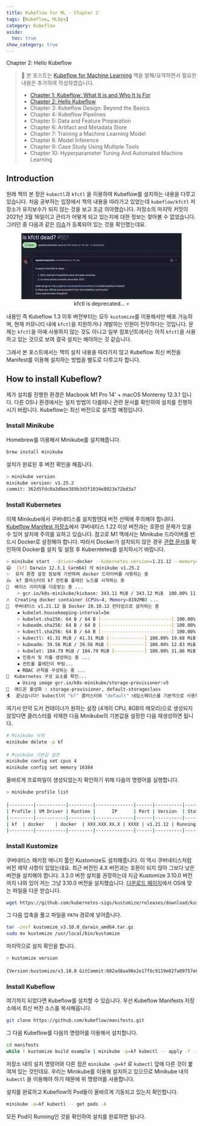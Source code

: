 ```yaml
---
title: Kubeflow for ML - Chapter 2
tags: [Kubeflow, MLOps]
category: Kubeflow
aside:
  toc: true
show_category: true
---
```


Chapter 2: Hello Kubeflow

<!--more-->


>   👀 본 포스트는 [Kubeflow for Machine Learning](https://oreilly.com/library/view/kubeflow-for-machine/9781492050117/) 책을 발췌/요약하면서 필요한 내용은 추가하여 작성하였습니다.
>
>   -   [Chapter 1: Kubeflow: What It is and Who It Is For](/kubeflow/2022/05/08/kubeflow-chapter1.html)
>   -   [Chapter 2: Hello Kubeflow](/kubeflow/2022/05/15/kubeflow-chapter2.html)
>   -   Chapter 3: Kubeflow Design: Beyond the Basics
>   -   Chapter 4: Kubeflow Pipelines
>   -   Chapter 5: Data and Feature Preparation
>   -   Chapter 6: Artifact and Metadata Store
>   -   Chapter 7: Training a Machine Learning Model
>   -   Chapter 8: Model Inference
>   -   Chapter 9: Case Study Using Multiple Tools
>   -   Chapter 10: Hyperparameter Tuning And Automated Machine Learning

## Introduction

원래 책의 본 장은 `kubectl`과 `kfctl` 을 이용하여 Kubeflow를 설치하는 내용을 다루고 있습니다. 처음 공부하는 입장에서 책의 내용을 따라가고 있었는데 `kubeflow/kfctl` 저장소가 유지보수가 되지 않는 것을 보고 조금 의아했습니다. 저장소의 마지막 커밋이 2021년 3월 16일이고 관리가 어떻게 되고 있는지에 대한 정보는 찾아볼 수 없었습니다. 그러던 중 다음과 같은 [이슈](https://github.com/kubeflow/kfctl/issues/501)가 등록되어 있는 것을 확인했는데요.

<center>
  <figure>
    <img src="/assets/images/2022-05-15-kubeflow-chapter2/github_issue.png" alt="Example" style="zoom:50%;" loading="lazy" />
    <figcaption style="text-align: center;">kfctl is deprecated... 💀</figcaption>
  </figure>
</center>

내용인 즉 Kubeflow 1.3 이후 버전부터는 모두 `kustomize`를 이용해서만 배포 가능하며, 현재 커뮤니티 내에 `kfctl`을 지원하거나 개발하는 인원이 전무하다는 것입니다. 문제는 `kfctl`을 아예 사용하지 않는 것도 아니고 일부 컴포넌트에서는 아직 `kfctl`을 사용하고 있는 것으로 보여 결국 설치는 해야하는 것 같습니다.

그래서 본 포스트에서는 책의 설치 내용을 따라가지 않고 Kubeflow 최신 버전을 Manifest를 이용해 설치하는 방법을 별도로 다루고자 합니다.

## How to install Kubeflow?

제가 설치를 진행한 환경은 Macbook M1 Pro 14' + macOS Monterey 12.3.1 입니다. 다른 OS나 환경에서는 설치 방법이 다를테니 관련 문서를 확인하여 설치를 진행하시기 바랍니다. Kubeflow는 최신 버전으로 설치할 예정입니다. 

### Install Minikube

Homebrew를 이용해서 Minikube를 설치해줍니다.

```bash
brew install minikube
```

설치가 완료된 후 버전 확인을 해줍니다.

```bash
> minikube version
minikube version: v1.25.2
commit: 362d5fdc0a3dbee389b3d3f1034e8023e72bd3a7
```

### Install Kubernetes

이제 Minikube에서 쿠버네티스를 설치할텐데 버전 선택에 주의해야 합니ll다. [Kubeflow Manifest 저장소](https://github.com/kubeflow/manifests)에서 쿠버네티스 1.22 이상 버전과는 호환성 문제가 있을 수 있어 설치에 주의를 요하고 있습니다. 참고로 M1 맥에서는 Minikube 드라이버를 반드시 Docker로 설정해야 합니다. 따라서 Docker가 설치되지 않은 경우 [관련 문서](https://minikube.sigs.k8s.io/docs/drivers/docker/)를 확인하여 Docker를 설치 및 설정 후 Kuberntetes를 설치하시기 바랍니다.

```bash
> minikube start --driver=docker --kubernetes-version=1.21.12 --memory=8g —cpus=4 --profile kf
😄  [kf] Darwin 12.3.1 (arm64) 의 minikube v1.25.2
✨  유저 환경 설정 정보에 기반하여 docker 드라이버를 사용하는 중
👍  kf 클러스터의 kf 컨트롤 플레인 노드를 시작하는 중
🚜  베이스 이미지를 다운받는 중 ...
    > gcr.io/k8s-minikube/kicbase: 343.11 MiB / 343.12 MiB  100.00% 11.41 MiB p
🔥  Creating docker container (CPUs=4, Memory=8192MB) ...
🐳  쿠버네티스 v1.21.12 을 Docker 20.10.12 런타임으로 설치하는 중
    ▪ kubelet.housekeeping-interval=5m
    > kubelet.sha256: 64 B / 64 B [--------------------------] 100.00% ? p/s 0s
    > kubeadm.sha256: 64 B / 64 B [--------------------------] 100.00% ? p/s 0s
    > kubectl.sha256: 64 B / 64 B [--------------------------] 100.00% ? p/s 0s
    > kubectl: 41.31 MiB / 41.31 MiB [-------------] 100.00% 19.68 MiB p/s 2.3s
    > kubeadm: 39.56 MiB / 39.56 MiB [-------------] 100.00% 12.83 MiB p/s 3.3s
    > kubelet: 104.79 MiB / 104.79 MiB [-----------] 100.00% 31.86 MiB p/s 3.5s
    ▪ 인증서 및 키를 생성하는 중 ...
    ▪ 컨트롤 플레인이 부팅...
    ▪ RBAC 규칙을 구성하는 중 ...
🔎  Kubernetes 구성 요소를 확인...
    ▪ Using image gcr.io/k8s-minikube/storage-provisioner:v5
🌟  애드온 활성화 : storage-provisioner, default-storageclass
🏄  끝났습니다! kubectl이 "kf" 클러스터와 "default" 네임스페이스를 기본적으로 사용하도록 구성되었습니다.
```

여기서 만약 도커 컨테이너가 원하는 설정 (4개의 CPU, 8GB의 메모리)으로 생성되지 않았다면 클러스터를 삭제한 다음 Minikube의 기본값을 설정한 다음 재생성하면 됩니다.

```bash
# Minikube 삭제
minikube delete -p kf

# Minikube 기본값 설정
minikube config set cpus 4
minikube config set memory 16384
```

올바르게 프로파일이 생성되었는지 확인하기 위해 다음의 명령어를 실행합니다.

```bash
> minikube profile list

|---------|-----------|---------|--------------|------|----------|---------|-------|
| Profile | VM Driver | Runtime |      IP      | Port | Version  | Status  | Nodes |
|---------|-----------|---------|--------------|------|----------|---------|-------|
| kf  | docker    | docker  | XXX.XXX.XX.X | XXXX | v1.21.12 | Running |     1 |
|---------|-----------|---------|--------------|------|----------|---------|-------|
```

### Install Kustomize

쿠버네티스 패키징 매니지 툴인 Kustomize도 설치해줍니다. 이 역시 쿠버네티스처럼 버전 제약 사항이 있었는데요. 최근 버전인 4.X 버전과는 호환이 되지 않아 그보다 낮은 버전을 설치해야 합니다. 3.2.0 버전 설치를 권장하는데 지금 Kustomize 3.10.0 버전까지 나와 있어 저는 그냥 3.10.0 버전을 설치했습니다. [다운로드 페이지](https://github.com/kubernetes-sigs/kustomize/releases/tag/kustomize%2Fv3.10.0)에서 OS에 맞는 파일을 다운 받습니다.

```bash
wget https://github.com/kubernetes-sigs/kustomize/releases/download/kustomize%2Fv3.10.0/kustomize_v3.10.0_darwin_amd64.tar.gz
```

그 다음 압축을 풀고 파일을 `PATH` 경로에 넣어줍니다.

```bash
tar -zxvf kustomize_v3.10.0_darwin_amd64.tar.gz
sudo mv kustomize /usr/local/bin/kustomize
```

마지막으로 설치 확인을 합니다.

```bash
> kustomize version

{Version:kustomize/v3.10.0 GitCommit:602ad8aa98e2e17f6c9119e027a09757e63c8bec BuildDate:2021-02-10T00:00:50Z GoOs:darwin GoArch:amd64}
```

### Install Kubeflow

여기까지 되었다면 Kubeflow를 설치할 수 있습니다. 우선 Kubeflow Manifests 저장소에서 최신 버전 소스를 복사해옵니다.

```bash
git clone https://github.com/kubeflow/manifests.git
```

그 다음 Kubeflow를 다음의 명령어를 이용해서 설치합니다.

```bash
cd manifests
while ! kustomize build example | minikube -p=kf kubectl -- apply -f -; do echo "Retrying to apply resources"; sleep 10; done
```

저장소 내의 설치 명령어와 다른 점은 `minikube -p=kf` 로 `kubectl` 앞에 다른 것이 붙여져 있는 것인데요. 우리는 Minikube를 이용해 설치하고 있으므로 Minikube 내의 `kubectl` 을 이용해야 하기 때문에 위 명령어를 사용합니다.

설치를 완료하고 Kubeflow의 Pod들이 올바르게 기동되고 있는지 확인합니다.

```bash
minikube -p=kf kubectl -- get pods -A
```

모든 Pod이 Running인 것을 확인하여 설치를 완료하면 됩니다.
